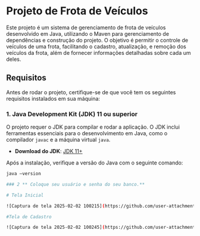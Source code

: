 # Projeto de Frota de Veículos

Este projeto é um sistema de gerenciamento de frota de veículos desenvolvido em Java, utilizando o Maven para gerenciamento de dependências e construção do projeto. O objetivo é permitir o controle de veículos de uma frota, facilitando o cadastro, atualização, e remoção dos veículos da frota, além de fornecer informações detalhadas sobre cada um deles.

## Requisitos

Antes de rodar o projeto, certifique-se de que você tem os seguintes requisitos instalados em sua máquina:

### 1. **Java Development Kit (JDK) 11 ou superior**

O projeto requer o JDK para compilar e rodar a aplicação. O JDK inclui ferramentas essenciais para o desenvolvimento em Java, como o compilador `javac` e a máquina virtual `java`.

- **Download do JDK**: [JDK 11+](https://www.oracle.com/java/technologies/javase-jdk11-downloads.html)

Após a instalação, verifique a versão do Java com o seguinte comando:

```bash
java –version

### 2 ** Coloque seu usuário e senha do seu banco.**

# Tela Inicial

![Captura de tela 2025-02-02 100215](https://github.com/user-attachments/assets/22b96bbd-10f6-4a95-8bdb-af7a1c93b266)

#Tela de Cadastro

![Captura de tela 2025-02-02 100245](https://github.com/user-attachments/assets/08aca444-ab4c-41a8-b767-3bcbe9a9f545)
